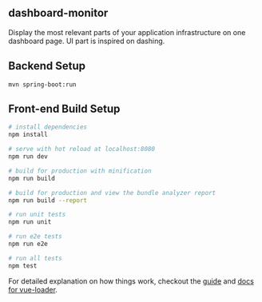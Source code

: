 ## dashboard-monitor

Display the most relevant parts of your application infrastructure on one dashboard page.
UI part is inspired on dashing.
 
## Backend Setup

    mvn spring-boot:run

## Front-end Build Setup

``` bash
# install dependencies
npm install

# serve with hot reload at localhost:8080
npm run dev

# build for production with minification
npm run build

# build for production and view the bundle analyzer report
npm run build --report

# run unit tests
npm run unit

# run e2e tests
npm run e2e

# run all tests
npm test
```

For detailed explanation on how things work, checkout the [guide](http://vuejs-templates.github.io/webpack/) 
and [docs for vue-loader](http://vuejs.github.io/vue-loader).
